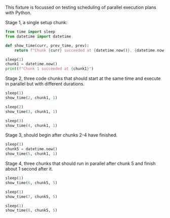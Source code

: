This fixture is focussed on testing scheduling of parallel execution plans with Python.

Stage 1, a single setup chunk:

```python exec
from time import sleep
from datetime import datetime

def show_time(curr, prev_time, prev):
    return f"Chunk {curr} succeeded at {datetime.now()}, {datetime.now()-prev_time} after chunk {prev}"

sleep(1)
chunk1 = datetime.now()
print(f"Chunk 1 succeeded at {chunk1}")
```

Stage 2, three code chunks that should start at the same time and execute in parallel but with different durations.

```python exec
sleep(1)
show_time(2, chunk1, 1)
```

```python exec
sleep(2)
show_time(3, chunk1, 1)
```

```python exec
sleep(3)
show_time(4, chunk1, 1)
```

Stage 3, should begin after chunks 2-4 have finished.

```python exec
sleep(1)
chunk5 = datetime.now()
show_time(5, chunk1, 1)
```

Stage 4, three chunks that should run in parallel after chunk 5 and finish about 1 second after it.

```python exec
sleep(1)
show_time(6, chunk5, 5)
```

```python exec
sleep(1)
show_time(7, chunk5, 5)
```

```python exec
sleep(1)
show_time(8, chunk5, 5)
```
